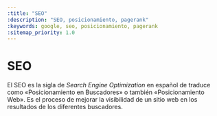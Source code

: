 ```yaml
---
:title: "SEO"
:description: "SEO, posicionamiento, pagerank"
:keywords: google, seo, posicionamiento, pagerank 
:sitemap_priority: 1.0
---
```


# SEO

El SEO es la sigla de _Search Engine Optimization_ en español de traduce como
«Posicionamiento en Buscadores» o también «Posicionamiento Web». Es el proceso
de mejorar la visibilidad de un sitio web en los resultados de los diferentes
buscadores.


